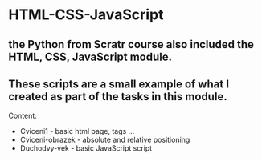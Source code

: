 # HTML-CSS-JavaScript
## the Python from Scratr course also included the HTML, CSS, JavaScript module. 
## These scripts are a small example of what I created as part of the tasks in this module.

Content: 
* Cviceni1 - basic html page, tags ...
* Cviceni-obrazek - absolute and relative positioning
* Duchodvy-vek - basic JavaScript script
